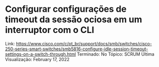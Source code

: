 # Configurar configurações de timeout da sessão ociosa em um interruptor com o CLI

Link: https://www.cisco.com/c/pt_br/support/docs/smb/switches/cisco-250-series-smart-switches/smb5816-configure-idle-session-timeout-settings-on-a-switch-through.html
Terminado: No
Tópico: SCRUM
Última Visualização: February 17, 2022